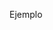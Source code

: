 Ejemplo

<!-- # Configuraciones Compartidas

Este directorio contiene archivos de configuración que se comparten entre diferentes servicios.

## Archivos de configuración

- `database.config.js` - Configuración de base de datos
- `jwt.config.js` - Configuración de JWT
- `cors.config.js` - Configuración de CORS
- `swagger.config.js` - Configuración de Swagger/OpenAPI
- `logging.config.js` - Configuración de logging

## Uso

Los servicios pueden importar estas configuraciones para mantener consistencia:

```javascript
const dbConfig = require('../../shared/configs/database.config');
const jwtConfig = require('../../shared/configs/jwt.config');
``` -->
